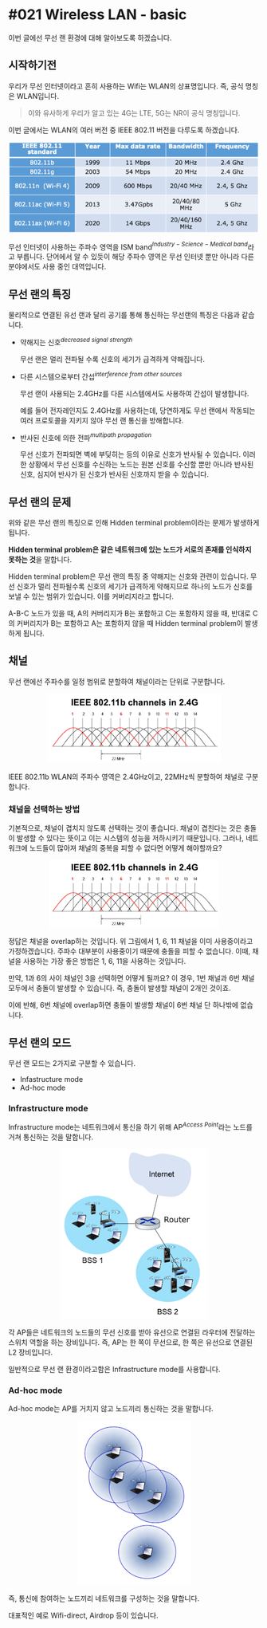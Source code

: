 # #021 Wireless LAN - basic

이번 글에선 무선 랜 환경에 대해 알아보도록 하겠습니다.

## 시작하기전

우리가 무선 인터넷이라고 흔히 사용하는 Wifi는 WLAN의 상표명입니다. 즉, 공식 명칭은 WLAN입니다.

> 이와 유사하게 우리가 알고 있는 4G는 LTE, 5G는 NR이 공식 명칭입니다.
> 

이번 글에서는 WLAN의 여러 버전 중 IEEE 802.11 버전을 다루도록 하겠습니다.

<p align="center"><img src="../../images/Data Communications/%23021%20Wireless%20LAN%20-%20basic/Untitled.png"></p>

무선 인터넷이 사용하는 주파수 영역을 ISM band$^{Industry-Science-Medical\ band}$라고 부릅니다. 단어에서 알 수 있듯이 해당 주파수 영역은 무선 인터넷 뿐만 아니라 다른 분야에서도 사용 중인 대역입니다.

## 무선 랜의 특징

물리적으로 연결된 유선 랜과 달리 공기를 통해 통신하는 무선랜의 특징은 다음과 같습니다.

- 약해지는 신호$^{decreased\ signal\ strength}$
    
    무선 랜은 멀리 전파될 수록 신호의 세기가 급격하게 약해집니다.
    
- 다른 시스템으로부터 간섭$^{interference\ from\ other\ sources}$
    
    무선 랜이 사용되는 2.4GHz를 다른 시스템에서도 사용하여 간섭이 발생합니다.
    
    예를 들어 전자레인지도 2.4GHz를 사용하는데, 당연하게도 무선 랜에서 작동되는 여러 프로토콜을 지키지 않아 무선 랜 통신을 방해합니다.
    
- 반사된 신호에 의한 전파$^{multipath\ propagation}$
    
    무선 신호가 전파되면 벽에 부딪히는 등의 이유로 신호가 반사될 수 있습니다. 이러한 상황에서 무선 신호를 수신하는 노드는 원본 신호를 수신할 뿐만 아니라 반사된 신호, 심지어 반사가 된 신호가 반사된 신호까지 받을 수 있습니다.
    

## 무선 랜의 문제

위와 같은 무선 랜의 특징으로 인해 Hidden terminal problem이라는 문제가 발생하게 됩니다.

**Hidden terminal problem은 같은 네트워크에 있는 노드가 서로의 존재를 인식하지 못하는 것**을 말합니다.

Hidden terminal problem은 무선 랜의 특징 중 약해지는 신호와 관련이 있습니다. 무선 신호가 멀리 전파될수록 신호의 세기가 급격하게 약해지므로 하나의 노드가 신호를 보낼 수 있는 범위가 있습니다. 이를 커버리지라고 합니다.

A-B-C 노드가 있을 때, A의 커버리지가 B는 포함하고 C는 포함하지 않을 때, 반대로 C의 커버리지가 B는 포함하고 A는 포함하지 않을 때 Hidden terminal problem이 발생하게 됩니다.

## 채널

무선 랜에선 주파수를 일정 범위로 분할하여 채널이라는 단위로 구분합니다.

<p align="center"><img src="../../images/Data Communications/%23021%20Wireless%20LAN%20-%20basic/Untitled%201.png"></p>

IEEE 802.11b WLAN의 주파수 영역은 2.4GHz이고, 22MHz씩 분할하여 채널로 구분합니다.

### 채널을 선택하는 방법

기본적으로, 채널이 겹치지 않도록 선택하는 것이 좋습니다. 채널이 겹친다는 것은 충돌이 발생할 수 있다는 뜻이고 이는 시스템의 성능을 저하시키기 때문입니다. 그러나, 네트워크에 노드들이 많아져 채널의 중복을 피할 수 없다면 어떻게 해야할까요?

<p align="center"><img src="../../images/Data Communications/%23021%20Wireless%20LAN%20-%20basic/Untitled%202.png"></p>

정답은 채널을 overlap하는 것입니다. 위 그림에서 1, 6, 11 채널을 이미 사용중이라고 가정하겠습니다. 주파수 대부분이 사용중이기 때문에 충돌을 피할 수 없습니다. 이때, 채널을 사용하는 가장 좋은 방법은 1, 6, 11을 사용하는 것입니다.

만약, 1과 6의 사이 채널인 3을 선택하면 어떻게 될까요? 이 경우, 1번 채널과 6번 채널 모두에서 충돌이 발생할 수 있습니다. 즉, 충돌이 발생할 채널이 2개인 것이죠.

이에 반해, 6번 채널에 overlap하면 충돌이 발생할 채널이 6번 채널 단 하나밖에 없습니다.

## 무선 랜의 모드

무선 랜 모드는 2가지로 구분할 수 있습니다.

- Infastructure mode
- Ad-hoc mode

### Infrastructure mode

Infrastructure mode는 네트워크에서 통신을 하기 위해 AP$^{Access\ Point}$라는 노드를 거쳐 통신하는 것을 말합니다. 

<p align="center"><img src="../../images/Data Communications/%23021%20Wireless%20LAN%20-%20basic/Untitled%203.png"></p>

각 AP들은 네트워크의 노드들의 무선 신호를 받아 유선으로 연결된 라우터에 전달하는 스위치 역할을 하는 장비입니다. 즉, AP는 한 쪽이 무선으로, 한 쪽은 유선으로 연결된 L2 장비입니다.

일반적으로 무선 랜 환경이라고함은 Infrastructure mode를 사용합니다.

### Ad-hoc mode

Ad-hoc mode는 AP를 거치지 않고 노드끼리 통신하는 것을 말합니다.

<p align="center"><img src="../../images/Data Communications/%23021%20Wireless%20LAN%20-%20basic/Untitled%204.png"></p>

즉, 통신에 참여하는 노드끼리 네트워크를 구성하는 것을 말합니다.

대표적인 예로 Wifi-direct, Airdrop 등이 있습니다.